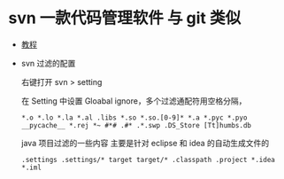 # svn 一款代码管理软件 与 git 类似

- [教程](https://www.runoob.com/svn/tortoisesvn-intro.html)

- svn 过滤的配置

  右键打开 svn > setting

  在 Setting 中设置 Gloabal ignore，多个过滤通配符用空格分隔，

  ```
  *.o *.lo *.la *.al .libs *.so *.so.[0-9]* *.a *.pyc *.pyo __pycache__ *.rej *~ #*# .#* .*.swp .DS_Store [Tt]humbs.db
  ```

  java 项目过滤的一些内容 主要是针对 eclipse 和 idea 的自动生成文件的

  ```
  .settings .settings/* target target/* .classpath .project *.idea *.iml
  ```
